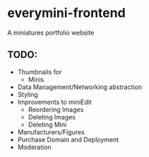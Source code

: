 # everymini-frontend

A miniatures portfolio website


## TODO:
* Thumbnails for
  * Minis
* Data Management/Networking abstraction
* Styling
* Improvements to miniEdit
  * Reordering Images
  * Deleting Images
  * Deleting Mini
* Manufacturers/Figures
* Purchase Domain and Deployment
* Moderation